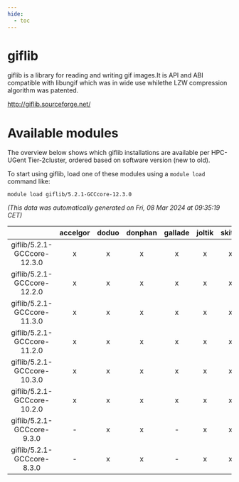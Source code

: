 ```yaml
---
hide:
  - toc
---
```


giflib
======


giflib is a library for reading and writing gif images.It is API and ABI compatible with libungif which was in wide use whilethe LZW compression algorithm was patented.

http://giflib.sourceforge.net/
# Available modules


The overview below shows which giflib installations are available per HPC-UGent Tier-2cluster, ordered based on software version (new to old).

To start using giflib, load one of these modules using a `module load` command like:

```shell
module load giflib/5.2.1-GCCcore-12.3.0
```

*(This data was automatically generated on Fri, 08 Mar 2024 at 09:35:19 CET)*  

| |accelgor|doduo|donphan|gallade|joltik|skitty|
| :---: | :---: | :---: | :---: | :---: | :---: | :---: |
|giflib/5.2.1-GCCcore-12.3.0|x|x|x|x|x|x|
|giflib/5.2.1-GCCcore-12.2.0|x|x|x|x|x|x|
|giflib/5.2.1-GCCcore-11.3.0|x|x|x|x|x|x|
|giflib/5.2.1-GCCcore-11.2.0|x|x|x|x|x|x|
|giflib/5.2.1-GCCcore-10.3.0|x|x|x|x|x|x|
|giflib/5.2.1-GCCcore-10.2.0|x|x|x|x|x|x|
|giflib/5.2.1-GCCcore-9.3.0|-|x|x|-|x|x|
|giflib/5.2.1-GCCcore-8.3.0|-|x|x|-|x|x|
